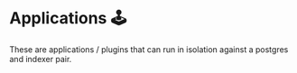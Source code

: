 # Applications 🕹️

These are applications / plugins that can run in isolation against a postgres and indexer pair.
